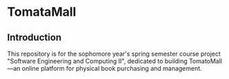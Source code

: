# TomataMall

## Introduction

This repository is for the sophomore year's spring semester course project "Software Engineering and Computing II", dedicated to building TomatoMall—an online platform for physical book purchasing and management.
